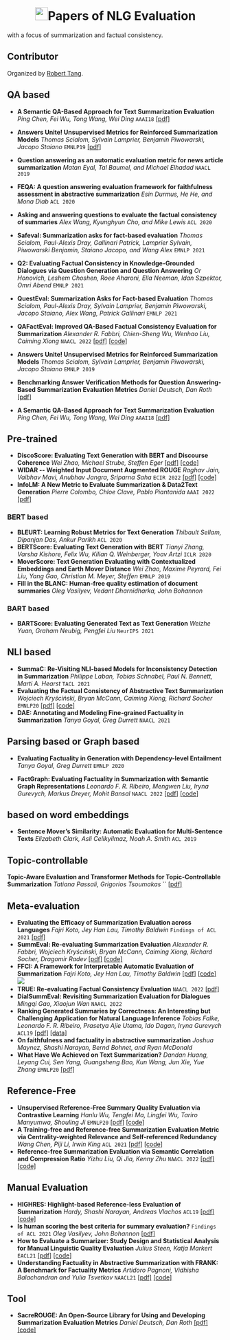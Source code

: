 <p align="center">
<h1 align="center"> <img src="[https://github.com/xcfcode/Summarization-Papers/pic/summary.png](https://github.com/xcfcode/Summarization-Papers/blob/main/pic/summary.png)" width="30" />Papers of NLG Evaluation
</h1>
</p>
with a focus of summarization and factual consistency.


## Contributor
Organized by [Robert Tang](https://xiangrutang.github.io/).



## QA based

- **A Semantic QA-Based Approach for Text Summarization Evaluation** *Ping Chen, Fei Wu, Tong Wang, Wei Ding* `AAAI18` [[pdf]](https://arxiv.org/abs/1704.06259) 
- **Answers Unite! Unsupervised Metrics for Reinforced Summarization Models** *Thomas Scialom, Sylvain Lamprier, Benjamin Piwowarski, Jacopo Staiano* `EMNLP19` [[pdf]](https://arxiv.org/abs/1909.01610)
- **Question answering as an automatic evaluation metric for news article summarization** *Matan Eyal, Tal Baumel, and Michael Elhadad* `NAACL 2019`
- **FEQA: A question answering evaluation framework for faithfulness assessment in abstractive summarization** *Esin Durmus, He He, and Mona Diab* `ACL 2020`
- **Asking and answering questions to evaluate the factual consistency of summaries** *Alex Wang, Kyunghyun Cho, and Mike Lewis* `ACL 2020`
- **Safeval: Summarization asks for fact-based evaluation** *Thomas Scialom, Paul-Alexis Dray, Gallinari Patrick, Lamprier Sylvain, Piwowarski Benjamin, Staiano Jacopo, and Wang Alex* `EMNLP 2021`
- **Q2: Evaluating Factual Consistency in Knowledge-Grounded Dialogues via Question Generation and Question Answering** *Or Honovich, Leshem Choshen, Roee Aharoni, Ella Neeman, Idan Szpektor, Omri Abend* `EMNLP 2021`
- **QuestEval: Summarization Asks for Fact-based Evaluation** *Thomas Scialom, Paul-Alexis Dray, Sylvain Lamprier, Benjamin Piwowarski, Jacopo Staiano, Alex Wang, Patrick Gallinari* `EMNLP 2021`
- **QAFactEval: Improved QA-Based Factual Consistency Evaluation for Summarization** *Alexander R. Fabbri, Chien-Sheng Wu, Wenhao Liu, Caiming Xiong* `NAACL 2022` [[pdf]](https://aclanthology.org/2022.naacl-main.187/) [[code]](https://github.com/salesforce/QAFactEval) 
- **Answers Unite! Unsupervised Metrics for Reinforced Summarization Models** *Thomas Scialom, Sylvain Lamprier, Benjamin Piwowarski, Jacopo Staiano* `EMNLP 2019`




- **Benchmarking Answer Verification Methods for Question Answering-Based Summarization Evaluation Metrics** *Daniel Deutsch, Dan Roth* [[pdf]](https://arxiv.org/abs/2204.10206)

- **A Semantic QA-Based Approach for Text Summarization Evaluation** *Ping Chen, Fei Wu, Tong Wang, Wei Ding* `AAAI18` [[pdf]](https://arxiv.org/abs/1704.06259) 





## Pre-trained

- **DiscoScore: Evaluating Text Generation with BERT and Discourse Coherence** *Wei Zhao, Michael Strube, Steffen Eger* [[pdf]](https://arxiv.org/abs/2201.11176) [[code]](https://github.com/AIPHES/DiscoScore)
- **WIDAR -- Weighted Input Document Augmented ROUGE** *Raghav Jain, Vaibhav Mavi, Anubhav Jangra, Sriparna Saha* `ECIR 2022` [[pdf]](https://arxiv.org/abs/2201.09282) [[code]](https://github.com/Raghav10j/WIDAR)
- **InfoLM: A New Metric to Evaluate Summarization & Data2Text Generation** *Pierre Colombo, Chloe Clave, Pablo Piantanida* `AAAI 2022` [[pdf]](https://arxiv.org/abs/2112.01589)


### BERT based

- **BLEURT: Learning Robust Metrics for Text Generation** *Thibault Sellam, Dipanjan Das, Ankur Parikh* `ACL 2020`
- **BERTScore: Evaluating Text Generation with BERT** *Tianyi Zhang, Varsha Kishore, Felix Wu, Kilian Q. Weinberger, Yoav Artzi* `ICLR 2020`
- **MoverScore: Text Generation Evaluating with Contextualized Embeddings and Earth Mover Distance** *Wei Zhao, Maxime Peyrard, Fei Liu, Yang Gao, Christian M. Meyer, Steffen* `EMNLP 2019`
- **Fill in the BLANC: Human-free quality estimation of document summaries** *Oleg Vasilyev, Vedant Dharnidharka, John Bohannon*


### BART based

- **BARTScore: Evaluating Generated Text as Text Generation** *Weizhe Yuan, Graham Neubig, Pengfei Liu* `NeurIPS 2021`


## NLI based

- **SummaC: Re-Visiting NLI-based Models for Inconsistency Detection in Summarization** *Philippe Laban, Tobias Schnabel, Paul N. Bennett, Marti A. Hearst* `TACL 2021`
- **Evaluating the Factual Consistency of Abstractive Text Summarization** *Wojciech Kryściński, Bryan McCann, Caiming Xiong, Richard Socher* `EMNLP20` [[pdf]](https://arxiv.org/abs/1910.12840) [[code]](https://github.com/salesforce/factCC)
- **DAE: Annotating and Modeling Fine-grained Factuality in Summarization** *Tanya Goyal, Greg Durrett* `NAACL 2021`


## Parsing based or Graph based

- **Evaluating Factuality in Generation with Dependency-level Entailment** *Tanya Goyal, Greg Durrett* `EMNLP 2020`


- **FactGraph: Evaluating Factuality in Summarization with Semantic Graph Representations** *Leonardo F. R. Ribeiro, Mengwen Liu, Iryna Gurevych, Markus Dreyer, Mohit Bansal* `NAACL 2022` [[pdf]](https://aclanthology.org/2022.naacl-main.236/) [[code]](https://github.com/amazon-research/fact-graph)

## based on word embeddings

- **Sentence Mover’s Similarity: Automatic Evaluation for Multi-Sentence Texts** *Elizabeth Clark, Asli Celikyilmaz, Noah A. Smith* `ACL 2019`



## Topic-controllable

**Topic-Aware Evaluation and Transformer Methods for Topic-Controllable Summarization** *Tatiana Passali, Grigorios Tsoumakas* `` [[pdf]](https://arxiv.org/abs/2206.04317) 



## Meta-evaluation
- **Evaluating the Efficacy of Summarization Evaluation across Languages** *Fajri Koto, Jey Han Lau, Timothy Baldwin* `Findings of ACL 2021` [[pdf]](https://arxiv.org/abs/2106.01478)
- **SummEval: Re-evaluating Summarization Evaluation** *Alexander R. Fabbri, Wojciech Kryściński, Bryan McCann, Caiming Xiong, Richard Socher, Dragomir Radev* [[pdf]](https://arxiv.org/abs/2007.12626) [[code]](https://github.com/Yale-LILY/SummEval)
- **FFCI: A Framework for Interpretable Automatic Evaluation of Summarization** *Fajri Koto, Jey Han Lau, Timothy Baldwin* [[pdf]](https://arxiv.org/abs/2011.13662) [[code]](https://github.com/fajri91/ffci) ![](https://img.shields.io/badge/-evaluation-brightgreen)
- **TRUE: Re-evaluating Factual Consistency Evaluation** `NAACL 2022` [[pdf]](https://arxiv.org/abs/2204.04991)
- **DialSummEval: Revisiting Summarization Evaluation for Dialogues** *Mingqi Gao, Xiaojun Wan* `NAACL 2022`
- **Ranking Generated Summaries by Correctness: An Interesting but Challenging Application for Natural Language Inference** *Tobias Falke, Leonardo F. R. Ribeiro, Prasetya Ajie Utama, Ido Dagan, Iryna Gurevych* `ACL19` [[pdf]](https://www.aclweb.org/anthology/P19-1213/) [[data]](https://tudatalib.ulb.tu-darmstadt.de/handle/tudatalib/2002) 
- **On faithfulness and factuality in abstractive summarization** *Joshua Maynez, Shashi Narayan, Bernd Bohnet, and Ryan McDonald*
- **What Have We Achieved on Text Summarization?** *Dandan Huang, Leyang Cui, Sen Yang, Guangsheng Bao, Kun Wang, Jun Xie, Yue Zhang* `EMNLP20` [[pdf]](https://arxiv.org/abs/2010.04529) 



## Reference-Free

- **Unsupervised Reference-Free Summary Quality Evaluation via Contrastive Learning** *Hanlu Wu, Tengfei Ma, Lingfei Wu, Tariro Manyumwa, Shouling Ji* `EMNLP20` [[pdf]](https://arxiv.org/abs/2010.01781) [[code]](https://github.com/whl97/LS-Score)
- **A Training-free and Reference-free Summarization Evaluation Metric via Centrality-weighted Relevance and Self-referenced Redundancy** *Wang Chen, Piji Li, Irwin King* `ACL 2021` [[pdf]](https://aclanthology.org/2021.acl-long.34/) [[code]](https://github.com/Chen-Wang-CUHK/Training-Free-and-Ref-Free-Summ-Evaluation)
- **Reference-free Summarization Evaluation via Semantic Correlation and Compression Ratio** *Yizhu Liu, Qi Jia, Kenny Zhu* `NAACL 2022` [[pdf]](https://aclanthology.org/2022.naacl-main.153/) [[code]](https://github.com/YizhuLiu/summeval) 

## Manual Evaluation

- **HIGHRES: Highlight-based Reference-less Evaluation of Summarization** *Hardy, Shashi Narayan, Andreas Vlachos* `ACL19` [[pdf]](https://arxiv.org/abs/1906.01361) [[code]](https://github.com/sheffieldnlp/highres)
- **Is human scoring the best criteria for summary evaluation?** `Findings of ACL 2021` *Oleg Vasilyev, John Bohannon* [[pdf]](https://arxiv.org/abs/2012.14602)
- **How to Evaluate a Summarizer: Study Design and Statistical Analysis for Manual Linguistic Quality Evaluation** *Julius Steen, Katja Markert* `EACL21` [[pdf]](https://www.aclweb.org/anthology/2021.eacl-main.160/) [[code]](https://github.com/julmaxi/summary_lq_analysis)
- **Understanding Factuality in Abstractive Summarization with FRANK: A Benchmark for Factuality Metrics** *Artidoro Pagnoni, Vidhisha Balachandran and Yulia Tsvetkov* `NAACL21` [[pdf]](https://arxiv.org/abs/2104.13346) [[code]](https://github.com/artidoro/frank) 

## Tool

- **SacreROUGE: An Open-Source Library for Using and Developing Summarization Evaluation Metrics** *Daniel Deutsch, Dan Roth* [[pdf]](https://arxiv.org/abs/2007.05374) [[code]](https://github.com/danieldeutsch/sacrerouge)


